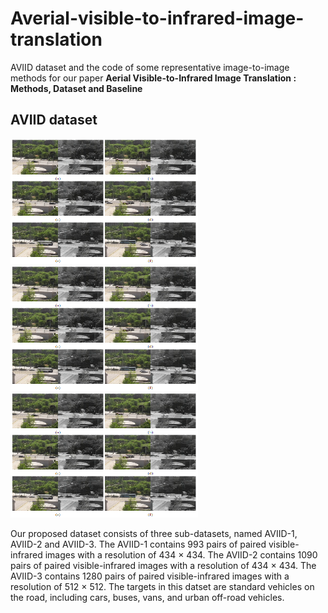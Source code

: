 # Averial-visible-to-infrared-image-translation
AVIID dataset and the code of some representative image-to-image methods for our paper **Aerial Visible-to-Infrared Image Translation : Methods, Dataset and Baseline**
## AVIID dataset
<img src="https://github.com/silver-hzh/Averial-visible-to-infrared-image-translation/blob/main/img/AVIID1.png" width="300" height="200" alt="AVIID-1"/>
<img src="https://github.com/silver-hzh/Averial-visible-to-infrared-image-translation/blob/main/img/AVIID1.png" width="300" height="200" alt="AVIID-1"/>
<img src="https://github.com/silver-hzh/Averial-visible-to-infrared-image-translation/blob/main/img/AVIID1.png" width="300" height="200" alt="AVIID-1"/>

Our proposed dataset consists of three sub-datasets, named AVIID-1, AVIID-2 and AVIID-3. The AVIID-1 contains 993 pairs of paired visible-infrared images with a resolution of 434 $\times$ 434. The AVIID-2 contains 1090 pairs of paired visible-infrared images with a resolution of 434 $\times$ 434. The AVIID-3 contains 1280 pairs of paired visible-infrared images with a resolution of 512 $\times$ 512. The targets in this datset are standard vehicles on the road, including cars, buses, vans, and urban off-road vehicles. 
